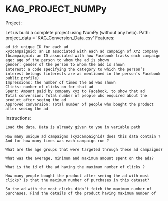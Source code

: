 # KAG_PROJECT_NUMPy

Project :

Let us build a complete project using NumPy (without any help).
Path: project_data = 'KAG_Conversion_Data.csv'
Features:

    ad_id: unique ID for each ad
    xyzcampaignid: an ID associated with each ad campaign of XYZ company
    fbcampaignid: an ID associated with how Facebook tracks each campaign
    age: age of the person to whom the ad is shown
    gender: gender of the person to whom the add is shown
    interest: a code specifying the category to which the person’s interest belongs (interests are as mentioned in the person’s Facebook public profile)
    Impressions: the number of times the ad was shown
    Clicks: number of clicks on for that ad
    Spent: Amount paid by company xyz to Facebook, to show that ad
    Total conversion: Total number of people who enquired about the product after seeing the ad
    Approved conversion: Total number of people who bought the product after seeing the ad

Instructions:

    Load the data. Data is already given to you in variable path

    How many unique ad campaigns (xyzcampaignid) does this data contain ? And for how many times was each campaign run ?

    What are the age groups that were targeted through these ad campaigns?

    What was the average, minimum and maximum amount spent on the ads?

    What is the id of the ad having the maximum number of clicks ?

    How many people bought the product after seeing the ad with most clicks? Is that the maximum number of purchases in this dataset?

    So the ad with the most clicks didn't fetch the maximum number of purchases. Find the details of the product having maximum number of 
